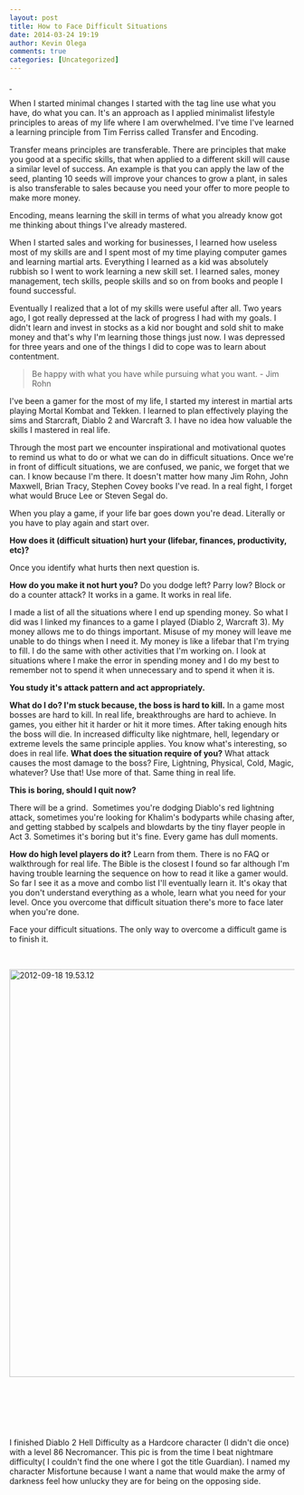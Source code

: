 ```yaml
---
layout: post
title: How to Face Difficult Situations
date: 2014-03-24 19:19
author: Kevin Olega
comments: true
categories: [Uncategorized]
---
```

<a href="http://minimalchanges.com/blog/wp-content/uploads/2014/03/2012-09-18-19.53.12.jpg"> </a>

When I started minimal changes I started with the tag line use what you have, do what you can. It's an approach as I applied minimalist lifestyle principles to areas of my life where I am overwhelmed. I've time I've learned a learning principle from Tim Ferriss called Transfer and Encoding.

Transfer means principles are transferable. There are principles that make you good at a specific skills, that when applied to a different skill will cause a similar level of success. An example is that you can apply the law of the seed, planting 10 seeds will improve your chances to grow a plant, in sales is also transferable to sales because you need your offer to more people to make more money.

Encoding, means learning the skill in terms of what you already know got me thinking about things I've already mastered.

When I started sales and working for businesses, I learned how useless most of my skills are and I spent most of my time playing computer games and learning martial arts. Everything I learned as a kid was absolutely rubbish so I went to work learning a new skill set. I learned sales, money management, tech skills, people skills and so on from books and people I found successful.

Eventually I realized that a lot of my skills were useful after all. Two years ago, I got really depressed at the lack of progress I had with my goals. I didn't learn and invest in stocks as a kid nor bought and sold shit to make money and that's why I'm learning those things just now. I was depressed for three years and one of the things I did to cope was to learn about contentment.
<blockquote>Be happy with what you have while pursuing what you want. - Jim Rohn</blockquote>
I've been a gamer for the most of my life, I started my interest in martial arts playing Mortal Kombat and Tekken. I learned to plan effectively playing the sims and Starcraft, Diablo 2 and Warcraft 3. I have no idea how valuable the skills I mastered in real life.

Through the most part we encounter inspirational and motivational quotes to remind us what to do or what we can do in difficult situations. Once we're in front of difficult situations, we are confused, we panic, we forget that we can. I know because I'm there. It doesn't matter how many Jim Rohn, John Maxwell, Brian Tracy, Stephen Covey books I've read. In a real fight, I forget what would Bruce Lee or Steven Segal do.

When you play a game, if your life bar goes down you're dead. Literally or you have to play again and start over.

**How does it (difficult situation) hurt your (lifebar, finances, productivity, etc)?**

Once you identify what hurts then next question is.

**How do you make it not hurt you?**
Do you dodge left? Parry low? Block or do a counter attack? It works in a game. It works in real life.

I made a list of all the situations where I end up spending money. So what I did was I linked my finances to a game I played (Diablo 2, Warcraft 3). My money allows me to do things important. Misuse of my money will leave me unable to do things when I need it. My money is like a lifebar that I'm trying to fill. I do the same with other activities that I'm working on. I look at situations where I make the error in spending money and I do my best to remember not to spend it when unnecessary and to spend it when it is.

**You study it's attack pattern and act appropriately.**

**What do I do? I'm stuck because, the boss is hard to kill.**
In a game most bosses are hard to kill. In real life, breakthroughs are hard to achieve. In games, you either hit it harder or hit it more times. After taking enough hits the boss will die. In increased difficulty like nightmare, hell, legendary or extreme levels the same principle applies. You know what's interesting, so does in real life.
**What does the situation require of you?** What attack causes the most damage to the boss? Fire, Lightning, Physical, Cold, Magic, whatever? Use that! Use more of that. Same thing in real life.

**This is boring, should I quit now?**

There will be a grind.  Sometimes you're dodging Diablo's red lightning attack, sometimes you're looking for Khalim's bodyparts while chasing after, and getting stabbed by scalpels and blowdarts by the tiny flayer people in Act 3. Sometimes it's boring but it's fine. Every game has dull moments.

**How do high level players do it?** Learn from them. There is no FAQ or walkthrough for real life. The Bible is the closest I found so far although I'm having trouble learning the sequence on how to read it like a gamer would. So far I see it as a move and combo list I'll eventually learn it. It's okay that you don't understand everything as a whole, learn what you need for your level. Once you overcome that difficult situation there's more to face later when you're done.

Face your difficult situations. The only way to overcome a difficult game is to finish it.

&nbsp;

<a href="http://minimalchanges.com/blog/wp-content/uploads/2014/03/2012-09-18-19.53.12.jpg"><img alt="2012-09-18 19.53.12" src="http://minimalchanges.com/blog/wp-content/uploads/2014/03/2012-09-18-19.53.12.jpg" width="960" height="720" /></a>

&nbsp;

&nbsp;

&nbsp;

I finished Diablo 2 Hell Difficulty as a Hardcore character (I didn't die once) with a level 86 Necromancer. This pic is from the time I beat nightmare difficulty( I couldn't find the one where I got the title Guardian). I named my character Misfortune because I want a name that would make the army of darkness feel how unlucky they are for being on the opposing side.

